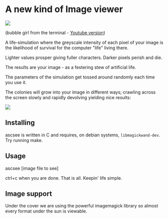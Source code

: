 # A new kind of Image viewer 
<img src=http://rt2.me/out.gif>

(bubble girl from the terminal - <a href=http://youtu.be/Opu6qvvbTOs>Youtube version</a>)

A life-simulation where the greyscale intensity of each pixel of your image is the likelihood of survival for the computer "life" living there.  

Lighter values prosper giving fuller characters.
Darker pixels perish and die.

The results are your image - as a festering stew of artificial life.

The parameters of the simulation get tossed around randomly each time you use it.

The colonies will grow into your image in different ways; crawling across the screen slowly and rapidly devolving yielding nice results:

<a href=http://i.imgur.com/tst3rYc.png><img src=http://i.imgur.com/tst3rYcl.jpg></a>

## Installing

ascsee is written in C and requires, on debian systems, `libmagickwand-dev`. Try running make.

## Usage

ascsee [image file to see]

ctrl+c when you are done.  That is all.  Keepin' life simple.

## Image support

Under the cover we are using the powerful imagemagick library so almost every format under the sun is viewable.
